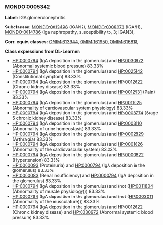 
### [MONDO:0005342](http://purl.obolibrary.org/obo/MONDO_0005342)
**Label:** IGA glomerulonephritis

**Subclasses:** [MONDO:0013496](http://purl.obolibrary.org/obo/MONDO_0013496) (IGAN2), [MONDO:0008072](http://purl.obolibrary.org/obo/MONDO_0008072) (IGAN1), [MONDO:0014786](http://purl.obolibrary.org/obo/MONDO_0014786) (Iga nephropathy, susceptibility to, 3; IGAN3), 

**Corr. equiv. classes:** [OMIM:613944](http://purl.obolibrary.org/obo/OMIM_613944), [OMIM:161950](http://purl.obolibrary.org/obo/OMIM_161950), [OMIM:616818](http://purl.obolibrary.org/obo/OMIM_616818), 

**Class expressions from DL-Learner:**

- [HP:0000794](http://purl.obolibrary.org/obo/HP_0000794) (IgA deposition in the glomerulus) and [HP:0030972](http://purl.obolibrary.org/obo/HP_0030972) (Abnormal systemic blood pressure) 83.33%
- [HP:0000794](http://purl.obolibrary.org/obo/HP_0000794) (IgA deposition in the glomerulus) and [HP:0025142](http://purl.obolibrary.org/obo/HP_0025142) (Constitutional symptom) 83.33%
- [HP:0000794](http://purl.obolibrary.org/obo/HP_0000794) (IgA deposition in the glomerulus) and [HP:0012622](http://purl.obolibrary.org/obo/HP_0012622) (Chronic kidney disease) 83.33%
- [HP:0000794](http://purl.obolibrary.org/obo/HP_0000794) (IgA deposition in the glomerulus) and [HP:0012531](http://purl.obolibrary.org/obo/HP_0012531) (Pain) 83.33%
- [HP:0000794](http://purl.obolibrary.org/obo/HP_0000794) (IgA deposition in the glomerulus) and [HP:0011025](http://purl.obolibrary.org/obo/HP_0011025) (Abnormality of cardiovascular system physiology) 83.33%
- [HP:0000794](http://purl.obolibrary.org/obo/HP_0000794) (IgA deposition in the glomerulus) and [HP:0003774](http://purl.obolibrary.org/obo/HP_0003774) (Stage 5 chronic kidney disease) 83.33%
- [HP:0000794](http://purl.obolibrary.org/obo/HP_0000794) (IgA deposition in the glomerulus) and [HP:0003110](http://purl.obolibrary.org/obo/HP_0003110) (Abnormality of urine homeostasis) 83.33%
- [HP:0000794](http://purl.obolibrary.org/obo/HP_0000794) (IgA deposition in the glomerulus) and [HP:0002829](http://purl.obolibrary.org/obo/HP_0002829) (Arthralgia) 83.33%
- [HP:0000794](http://purl.obolibrary.org/obo/HP_0000794) (IgA deposition in the glomerulus) and [HP:0001626](http://purl.obolibrary.org/obo/HP_0001626) (Abnormality of the cardiovascular system) 83.33%
- [HP:0000794](http://purl.obolibrary.org/obo/HP_0000794) (IgA deposition in the glomerulus) and [HP:0000822](http://purl.obolibrary.org/obo/HP_0000822) (Hypertension) 83.33%
- [HP:0000093](http://purl.obolibrary.org/obo/HP_0000093) (Proteinuria) and [HP:0000794](http://purl.obolibrary.org/obo/HP_0000794) (IgA deposition in the glomerulus) 83.33%
- [HP:0000083](http://purl.obolibrary.org/obo/HP_0000083) (Renal insufficiency) and [HP:0000794](http://purl.obolibrary.org/obo/HP_0000794) (IgA deposition in the glomerulus) 83.33%
- [HP:0000794](http://purl.obolibrary.org/obo/HP_0000794) (IgA deposition in the glomerulus) and (not ([HP:0011804](http://purl.obolibrary.org/obo/HP_0011804) (Abnormality of muscle physiology))) 83.33%
- [HP:0000794](http://purl.obolibrary.org/obo/HP_0000794) (IgA deposition in the glomerulus) and (not ([HP:0003011](http://purl.obolibrary.org/obo/HP_0003011) (Abnormality of the musculature))) 83.33%
- [HP:0000794](http://purl.obolibrary.org/obo/HP_0000794) (IgA deposition in the glomerulus) and [HP:0012622](http://purl.obolibrary.org/obo/HP_0012622) (Chronic kidney disease) and [HP:0030972](http://purl.obolibrary.org/obo/HP_0030972) (Abnormal systemic blood pressure) 83.33%


